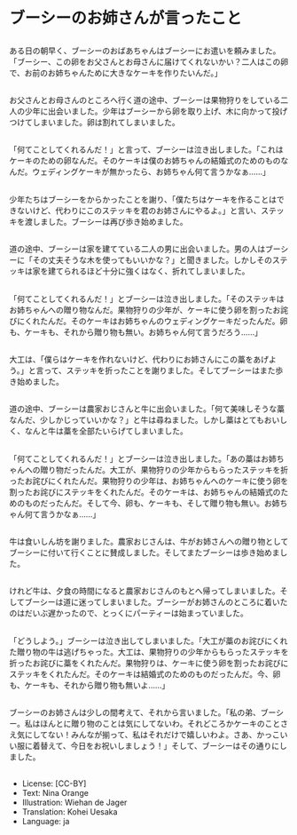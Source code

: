 # ブーシーのお姉さんが言ったこと

##
ある日の朝早く、ブーシーのおばあちゃんはブーシーにお遣いを頼みました。「ブーシー、この卵をお父さんとお母さんに届けてくれないかい？二人はこの卵で、お前のお姉ちゃんために大きなケーキを作りたいんだ。」

##
お父さんとお母さんのところへ行く道の途中、ブーシーは果物狩りをしている二人の少年に出会いました。少年はブーシーから卵を取り上げ、木に向かって投げつけてしまいました。卵は割れてしまいました。

##
「何てことしてくれるんだ！」と言って、ブーシーは泣き出しました。「これはケーキのための卵なんだ。そのケーキは僕のお姉ちゃんの結婚式のためのものなんだ。ウェディングケーキが無かったら、お姉ちゃん何て言うかなぁ……」

##
少年たちはブーシーをからかったことを謝り、「僕たちはケーキを作ることはできないけど、代わりにこのステッキを君のお姉さんにやるよ。」と言い、ステッキを渡しました。ブーシーは再び歩き始めました。

##
道の途中、ブーシーは家を建てている二人の男に出会いました。男の人はブーシーに「その丈夫そうな木を使ってもいいかな？」と聞きました。しかしそのステッキは家を建てられるほど十分に強くはなく、折れてしまいました。

##
「何てことしてくれるんだ！」とブーシーは泣き出しました。「そのステッキはお姉ちゃんへの贈り物なんだ。果物狩りの少年が、ケーキに使う卵を割ったお詫びにくれたんだ。そのケーキはお姉ちゃんのウェディングケーキだったんだ。卵も、ケーキも、それから贈り物も無い。お姉ちゃん何て言うだろう……」

##
大工は、「僕らはケーキを作れないけど、代わりにお姉さんにこの藁をあげよう。」と言って、ステッキを折ったことを謝りました。そしてブーシーはまた歩き始めました。

##
道の途中、ブーシーは農家おじさんと牛に出会いました。「何て美味しそうな藁なんだ、少しかじっていいかな？」と牛は尋ねました。しかし藁はとてもおいしく、なんと牛は藁を全部たいらげてしまいました。

##
「何てことしてくれるんだ！」とブーシーは泣き出しました。「あの藁はお姉ちゃんへの贈り物だったんだ。大工が、果物狩りの少年からもらったステッキを折ったお詫びにくれたんだ。果物狩りの少年は、お姉ちゃんへのケーキに使う卵を割ったお詫びにステッキをくれたんだ。そのケーキは、お姉ちゃんの結婚式のためのものだったんだ。そして今、卵も、ケーキも、そして贈り物も無い。お姉ちゃん何て言うかなぁ……」

##
牛は食いしん坊を謝りました。農家おじさんは、牛がお姉さんへの贈り物としてブーシーに付いて行くことに賛成しました。そしてまたブーシーは歩き始めました。

##
けれど牛は、夕食の時間になると農家おじさんのもとへ帰ってしまいました。そしてブーシーは道に迷ってしまいました。ブーシーがお姉さんのところに着いたのはだいぶ遅かったので、とっくにパーティーは始まっていました。

##
「どうしよう。」ブーシーは泣き出してしまいました。「大工が藁のお詫びにくれた贈り物の牛は逃げちゃった。大工は、果物狩りの少年からもらったステッキを折ったお詫びに藁をくれたんだ。果物狩りは、ケーキに使う卵を割ったお詫びにステッキをくれたんだ。そのケーキは結婚式のためのものだったんだ。今、卵も、ケーキも、それから贈り物も無いよ……」

##
ブーシーのお姉さんは少しの間考えて、それから言いました。「私の弟、ブーシー。私はほんとに贈り物のことは気にしてないわ。それどころかケーキのことさえ気にしてない！みんなが揃って、私はそれだけで嬉しいわよ。さあ、かっこいい服に着替えて、今日をお祝いしましょう！」そして、ブーシーはその通りにしました。

##
* License: [CC-BY]
* Text: Nina Orange
* Illustration: Wiehan de Jager
* Translation: Kohei Uesaka
* Language: ja
